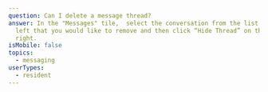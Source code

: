 ```yaml
---
question: Can I delete a message thread?
answer: In the "Messages" tile,  select the conversation from the list on the
  left that you would like to remove and then click “Hide Thread” on the top
  right.
isMobile: false
topics:
  - messaging
userTypes:
  - resident
---
```

